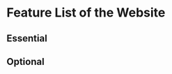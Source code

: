 Feature List of the Website
===========================

Essential
----------




Optional
---------

